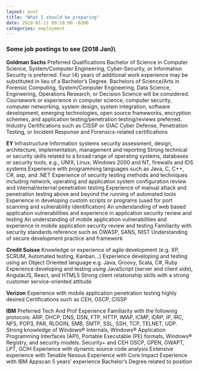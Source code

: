 ```yaml
---
layout: post
title: "What I should be preparing"
date: 2018-01-11 09:10:00 -0100
categories: employment
---
```

### Some job postings to see (2018 Jan)\
**Goldman Sachs**
Preferred Qualifications
Bachelor of Science in Computer Science, System/Computer Engineering, Cyber-Security, or Information Security is preferred. Four (4) years of additional work experience may be substituted in lieu of a Bachelor’s Degree. Bachelors of Science/Arts in Forensic Computing, System/Computer Engineering, Data Science, Engineering, Operations Research, or Decision Science will be considered.
Coursework or experience in computer science, computer security, computer networking, system design, system integration, software development, emerging technologies, open source frameworks, encryption schemes, and application testing/penetration testing/reviews preferred.
Industry Certifications such as CISSP or GIAC Cyber Defense, Penetration Testing, or Incident Response and Forensics-related certifications

**EY**
Infrastructure Information systems security assessment, design, architecture, implementation, management and reporting
Strong technical or security skills related to a broad range of operating systems, databases or security tools, e.g., UNIX, Linux, Windows 2000 and NT, firewalls and IDS systems
Experience with programming languages such as Java, C, C++, C#, asp, and .NET
Experience of security testing methods and techniques including network, operating and application system configuration review and internal/external penetration testing
Experience of manual attack and penetration testing above and beyond the running of automated tools
Experience in developing custom scripts or programs (used for port scanning and vulnerability identification)
An understanding of web based application vulnerabilities and experience in application security review and testing
An understanding of mobile application vulnerabilities and experience in mobile application security review and testing
Familiarity with security standards reference such as OWASP, SANS, NIST
Understanding of secure development practice and framework

**Credit Suisse**
Knowledge or experience of agile development (e.g. XP, SCRUM, Automated testing, Kanban…)
Experience developing and testing using an Object Oriented language e.g. Java, Groovy, Scala, C#, Ruby
Experience developing and testing using JavaScript (server and client side), AngularJS, React, and HTML5
Strong client relationship skills with a strong customer service-oriented attitude

**Verizon**
Experience with mobile application penetration testing highly desired
Certifications such as CEH, OSCP, CISSP

**IBM**
Preferred Tech And Prof Experience
Familiarity with the following protocols: ARP, DHCP, DNS, DSN, FTP, HTTP, IMAP, ICMP, IDRP, IP, IRC, NFS, POP3, PAR, RLOGIN, SMB, SMTP, SSL, SSH, TCP, TELNET, UDP. Strong knowledge of Windows® Internals, Windows® Application Programming Interfaces (API), Portable Executable (PE) formats, Windows® Registry, and security models.
Security+ and CEH
OSCP, GPEN, GWAPT, LPT, GCIH
Experience with dynamic source code analysis
Extensive experience with Tenable Nessus
Experience with Core Impact
Experience with IBM Appscan
5 years’ experience
Bachelor’s Degree related to position
